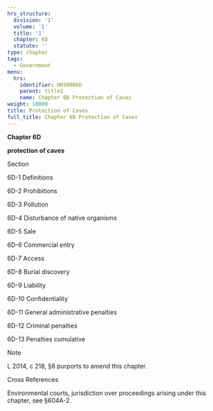 ```yaml
---
hrs_structure:
  division: '1'
  volume: '1'
  title: '1'
  chapter: 6D
  statute: ''
type: chapter
tags:
  - Government
menu:
  hrs:
    identifier: HRS0006D
    parent: title1
    name: Chapter 6D Protection of Caves
weight: 10000
title: Protection of Caves
full_title: Chapter 6D Protection of Caves
---
```

**Chapter 6D**

**protection of caves**

Section

6D-1 Definitions

6D-2 Prohibitions

6D-3 Pollution

6D-4 Disturbance of native organisms

6D-5 Sale

6D-6 Commercial entry

6D-7 Access

6D-8 Burial discovery

6D-9 Liability

6D-10 Confidentiality

6D-11 General administrative penalties

6D-12 Criminal penalties

6D-13 Penalties cumulative

Note

L 2014, c 218, §8 purports to amend this chapter.

Cross References

Environmental courts, jurisdiction over proceedings arising under this chapter, see §604A-2.